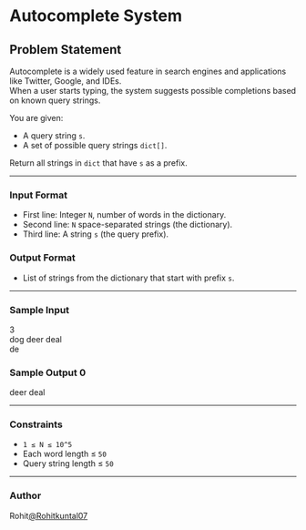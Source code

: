# Autocomplete System

##  Problem Statement
Autocomplete is a widely used feature in search engines and applications like Twitter, Google, and IDEs.  
When a user starts typing, the system suggests possible completions based on known query strings.

You are given:
- A query string `s`.
- A set of possible query strings `dict[]`.

Return all strings in `dict` that have `s` as a prefix.

---

###  Input Format
- First line: Integer `N`, number of words in the dictionary.  
- Second line: `N` space-separated strings (the dictionary).  
- Third line: A string `s` (the query prefix).  

### Output Format
- List of strings from the dictionary that start with prefix `s`.

---

###  Sample Input
3<br>
dog deer deal<br>
de<br>
### Sample Output 0
deer deal<br>

---

###  Constraints
- `1 ≤ N ≤ 10^5`  
- Each word length ≤ `50`  
- Query string length ≤ `50`

---


### Author 
Rohit[@Rohitkuntal07](https://github.com/Rohitkuntal07)
